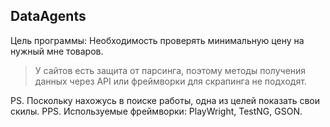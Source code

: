 ## DataAgents

Цель программы:
Необходимость проверять минимальную цену на нужный мне товаров.

>У сайтов есть защита от парсинга, поэтому методы получения данных через API или фреймворки для скрапинга не подходят.


PS. Поскольку нахожусь в поиске работы, одна из целей показать свои скилы.
PPS. Используемые фреймворки: PlayWright, TestNG, GSON.

